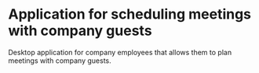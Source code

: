 # Application for scheduling meetings with company guests
Desktop application for company employees that allows them to plan meetings with company guests.
